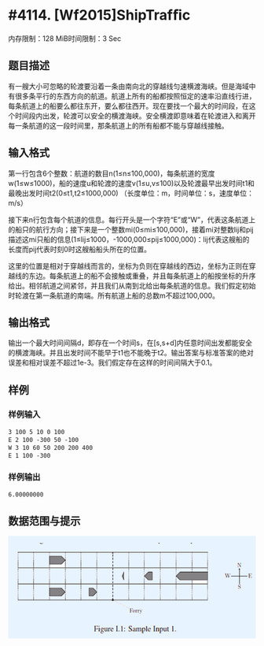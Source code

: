 # #4114. [Wf2015]ShipTrafﬁc

内存限制：128 MiB时间限制：3 Sec

## 题目描述

 有一艘大小可忽略的轮渡要沿着一条由南向北的穿越线匀速横渡海峡。但是海域中有很多条平行的东西方向的航道。航道上所有的船都按照恒定的速率沿直线行进，每条航道上的船要么都往东开，要么都往西开。现在要找一个最大的时间段，在这个时间段内出发，轮渡可以安全的横渡海峡。安全横渡即意味着在轮渡进入和离开每一条航道的这一段时间里，那条航道上的所有船都不能与穿越线接触。

## 输入格式

 第一行包含6个整数：航道的数目n(1&le;n&le;100,000)，每条航道的宽度w(1&le;w&le;1000)，船的速度u和轮渡的速度v(1&le;u,v&le;100)以及轮渡最早出发时间t1和最晚出发时间t2(0&le;t1,t2&le;1000,000) （长度单位：m，时间单位：s，速度单位：m/s）

接下来n行包含每个航道的信息。每行开头是一个字符&ldquo;E&rdquo;或&ldquo;W&rdquo;，代表这条航道上的船只的航行方向；接下来是一个整数mi(0&le;mi&le;100,000)，接着mi对整数lij和pij描述这mi只船的信息(1&le;lij&le;1000，-1000,000&le;pij&le;1000,000)：lij代表这艘船的长度而pij代表时刻0时这艘船船头所在的位置。

这里的位置是相对于穿越线而言的，坐标为负则在穿越线的西边，坐标为正则在穿越线的东边。每条航道上的船不会接触或重叠，并且每条航道上的船按坐标的升序给出。相邻航道之间紧邻，并且我们从南到北给出每条航道的信息。我们假定初始时轮渡在第一条航道的南端。所有航道上船的总数m不超过100,000。

## 输出格式

 输出一个最大时间间隔d，即存在一个时间s，在[s,s+d]内任意时间出发都能安全的横渡海峡。并且出发时间不能早于t1也不能晚于t2。输出答案与标准答案的绝对误差和相对误差不超过1e-3。我们假定存在这样的时间间隔大于0.1。

## 样例

### 样例输入

    
    3 100 5 10 0 100
    E 2 100 -300 50 -100
    W 3 10 60 50 200 200 400
    E 1 100 -300
    

### 样例输出

    
    6.00000000
    
    

## 数据范围与提示

![](upload/201509/11.jpg)
